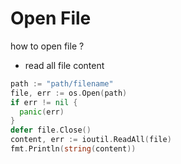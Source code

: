 # Open File

how to open file ?

- read all file content

```go
path := "path/filename"
file, err := os.Open(path)
if err != nil {
  panic(err)
}
defer file.Close()
content, err := ioutil.ReadAll(file)
fmt.Println(string(content))
```
